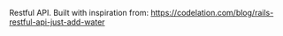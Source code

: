 Restful API. Built with inspiration from:
https://codelation.com/blog/rails-restful-api-just-add-water